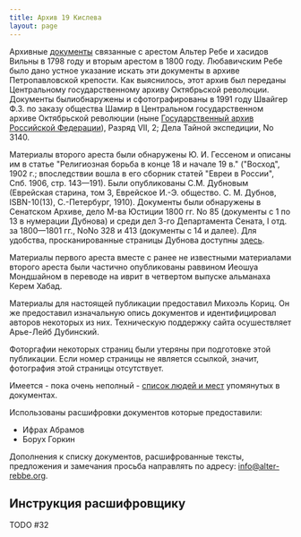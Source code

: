 ```yaml
---
title: Архив 19 Кислева
layout: page
---
```


Архивные [документы](archive/index.html) связанные с арестом Альтер Ребе и хасидов Вильны в 1798
году и вторым арестом в 1800 году. Любавичским Ребе было дано устное указание искать эти документы 
в архиве Петропавловской крепости. Как выяснилось, этот архив был переданы Центральному государственному архиву
Октябрьской революции. Документы былиобнаружены и сфотографированы  в 1991 году Швайгер Ф.З. по заказу общества Шамир 
в Центральном государственном архиве Октябрьской революции (ныне [Государственный архив Российской Федерации](http://rgada.info/poisk/index.php)), Разряд VII, 2; Дела Тайной экспедиции, No 3140.

Материалы второго ареста были обнаружены Ю. И. Гессеном и описаны им в статье "Религиозная борьба в конце 18
и начале 19 в." ("Восход", 1902 г.; впоследствии вошла в его сборник статей "Евреи в России", Спб. 1906, стр.
143—191). Были опубликованы С.М. Дубновым (Еврейская старина, том 3, Еврейское И.-Э. общество. С. М. Дубнов,
ISBN-10(13), С.-Петербург, 1910). Документы были обнаружены в Сенатском Архиве, дело М-ва Юстиции 1800 гг. No
85 (документы с 1 по 13 в нумерации Дубнова) и среди дел 3-го Департамента Сената, I отд. за 1800—1801 гг.,
NoNo 328 и 413 (документы с 14 и далее).
Для удобства, просканированные страницы Дубнова доступны [здесь](dubnov/index.html).

Материалы первого ареста вместе с ранее не известными материалами второго ареста были частично опубликованы 
раввином Иеошуа Мондшайном в переводе на иврит в четвертом выпуске альманаха Керем Хабад.

Материалы для настоящей публикации предоставил Михоэль Кориц. Он же предоставил изначальную опись документов
и идентифицировал авторов некоторых из них. Техническую поддержку сайта осушествляет Арье-Лейб Дубинский.

Фоторгафии некоторых страниц были утеряны при подготовке этой публикации. Если номер страницы не является
ссылкой, значит, фотография этой страницы отсутствует.

Имеется - пока очень неполный - [список людей и мест](names.html) упомянутых в документах.

Использованы расшифровки документов которые предоставили:
- Ифрах Абрамов
- Борух Горкин 

Дополнения к списку документов, расшифрованные тексты, предложения и замечания просьба направлять по адресу:
[info@alter-rebbe.org](mailto:info@alter-rebbe.org).


## Инструкция расшифровщику ##

TODO #32
